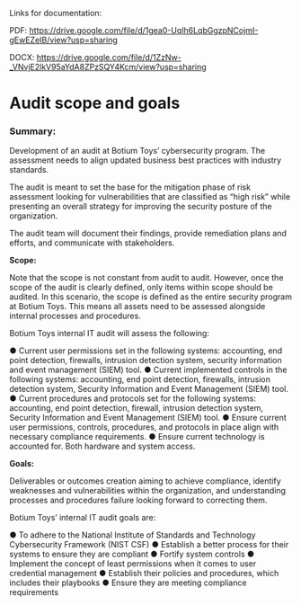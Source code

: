Links for documentation:

PDF: https://drive.google.com/file/d/1gea0-UqIh6LqbGgzpNCojmI-gEwEZeIB/view?usp=sharing

DOCX: https://drive.google.com/file/d/1ZzNw-_VNvjE2lkV95aYdA8ZPzSQY4Kcm/view?usp=sharing


# Audit scope and goals

### Summary:

Development of an audit at Botium Toys’ cybersecurity program. The assessment needs to align updated business best practices with industry standards.

The audit is meant to set the base for the mitigation phase of risk assessment looking for vulnerabilities that are classified as “high risk” while presenting an overall strategy for improving the security
posture of the organization.

The audit team will document their findings, provide remediation plans and efforts, and communicate with stakeholders. 

  **Scope:** 

  Note that the scope is not constant from audit to audit. However, once the scope of the audit is clearly defined, only items within scope should be audited. In this scenario, the scope is defined as
  the entire security program at Botium Toys. This means all assets need to be assessed alongside internal processes and procedures. 

Botium Toys internal IT audit will assess the following: 

  ● Current user permissions set in the following systems: accounting, end point detection, firewalls, intrusion detection system, security information and event management (SIEM) tool. 
  ● Current implemented controls in the following systems: accounting, end point detection, firewalls, intrusion detection system, Security Information and Event Management (SIEM) tool. 
  ● Current procedures and protocols set for the following systems: accounting, end point detection, firewall, intrusion detection system, Security Information and Event Management (SIEM) tool. 
  ● Ensure current user permissions, controls, procedures, and protocols in place align with necessary compliance requirements. 
  ● Ensure current technology is accounted for. Both hardware and system access.

  **Goals:** 

  Deliverables or outcomes creation aiming to achieve compliance, identify weaknesses and vulnerabilities within the organization, and understanding processes and procedures failure looking forward to 
  correcting them. 

Botium Toys’ internal IT audit goals are: 

  ● To adhere to the National Institute of Standards and Technology Cybersecurity Framework (NIST CSF) 
  ● Establish a better process for their systems to ensure they are compliant ● Fortify system controls 
  ● Implement the concept of least permissions when it comes to user credential management 
  ● Establish their policies and procedures, which includes their playbooks ● Ensure they are meeting compliance requirements
